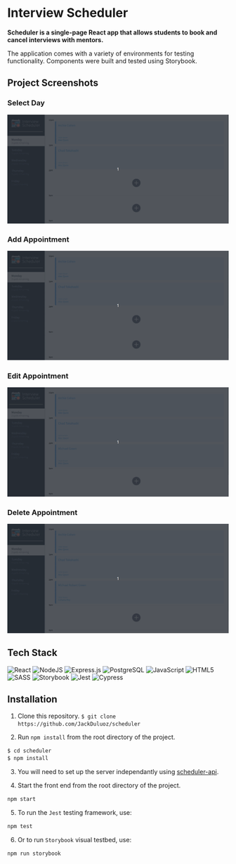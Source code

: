 # Interview Scheduler

**Scheduler is a single-page React app that allows students to book and cancel interviews with mentors.**

The application comes with a variety of environments for testing functionality. Components were built and tested using Storybook.

## Project Screenshots

### Select Day

!["Day"](./docs/day.gif)

### Add Appointment

!["Add"](./docs/add.gif)

### Edit Appointment

!["Edit"](./docs/edit.gif)

### Delete Appointment

!["Delete"](./docs/delete.gif)

## Tech Stack

![React](https://img.shields.io/badge/react-%2320232a.svg?style=for-the-badge&logo=react&logoColor=%2361DAFB)
![NodeJS](https://img.shields.io/badge/node.js-6DA55F?style=for-the-badge&logo=node.js&logoColor=white)
![Express.js](https://img.shields.io/badge/express.js-%23404d59.svg?style=for-the-badge&logo=express&logoColor=%2361DAFB)
![PostgreSQL](https://img.shields.io/badge/postgresql-%2300f.svg?style=for-the-badge&logo=postgresql&logoColor=white)
![JavaScript](https://img.shields.io/badge/javascript-%23323330.svg?style=for-the-badge&logo=javascript&logoColor=%23F7DF1E)
![HTML5](https://img.shields.io/badge/html5-%23E34F26.svg?style=for-the-badge&logo=html5&logoColor=white)
![SASS](https://img.shields.io/badge/SASS-hotpink.svg?style=for-the-badge&logo=SASS&logoColor=white)
![Storybook](https://img.shields.io/badge/storybook-orange.svg?style=for-the-badge&logo=storybook&logoColor=white)
![Jest](https://img.shields.io/badge/jest-maroon.svg?style=for-the-badge&logo=jest&logoColor=white)
![Cypress](https://img.shields.io/badge/cypress-green.svg?style=for-the-badge&logo=cypress&logoColor=white)

## Installation

1. Clone this repository.
   `$ git clone https://github.com/JackDuluoz/scheduler`

2. Run `npm install` from the root directory of the project.

```bash
$ cd scheduler
$ npm install
```

3. You will need to set up the server independantly using [scheduler-api](https://github.com/JackDuluoz/scheduler-api).

4. Start the front end from the root directory of the project.

```sh
npm start
```

5. To run the `Jest` testing framework, use:

```sh
npm test
```

6. Or to run `Storybook` visual testbed, use:

```sh
npm run storybook
```
